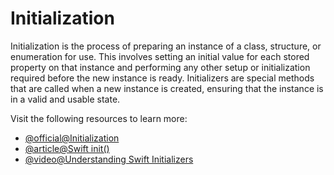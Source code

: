 # Initialization

Initialization is the process of preparing an instance of a class, structure, or enumeration for use. This involves setting an initial value for each stored property on that instance and performing any other setup or initialization required before the new instance is ready. Initializers are special methods that are called when a new instance is created, ensuring that the instance is in a valid and usable state.

Visit the following resources to learn more:

- [@official@Initialization](https://docs.swift.org/swift-book/documentation/the-swift-programming-language/initialization/)
- [@article@Swift init()](https://www.digitalocean.com/community/tutorials/swift-init)
- [@video@Understanding Swift Initializers](https://www.youtube.com/watch?v=ElfPQZ9MVTQ)